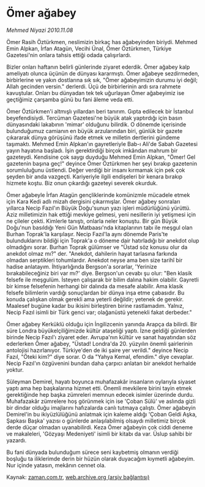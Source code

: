 # Ömer ağabey

*Mehmed Niyazi 2010.11.08*

<td class="columnist-detail">
<p>Ömer Rasih Öztürkmen, neslimizin birkaç has ağabeyinden biriydi. Mehmed Emin Alpkan, İrfan Atagün, Vecihi Ünal, Ömer Öztürkmen, Türkiye Gazetesi'nin onlara tahsis ettiği odada çalışırlardı.</p>
<p>
<div id="haberMetinDiv">
<p>Bizler onları haftanın belirli günlerinde ziyaret ederdik. Ömer ağabey kalp ameliyatı olunca üçünün de dünyası kararmıştı. Ömer ağabeye sezdirmeden, birbirlerine ve yakın dostlarına sık sık, "Ömer ağabeyimizin durumu iyi değil; Allah gecinden versin." derlerdi. Üçü de birbirlerinin ardı sıra rahmete kavuştular. Onları bu dünyadan tek tek uğurlayan Ömer ağabeyimiz ise geçtiğimiz çarşamba günü bu fani âleme veda etti.
<p> Ömer Öztürkmen'i altmışlı yıllardan beri tanırım. Gıpta edilecek bir İstanbul beyefendisiydi. Tercüman Gazetesi'ne büyük atak yaptırdığı için basın dünyasındaki lakabının 'mimar' olduğunu bilirdik. O dönemde içerisinde bulunduğumuz camianın en büyük arzularından biri, günlük bir gazete çıkararak dünya görüşünü ifade etmek ve milletin dertlerini gündeme taşımaktı. Mehmed Emin Alpkan'ın gayretleriyle Bab-ı Ali'de Sabah Gazetesi yayın hayatına başladı. İşin gerektirdiği birçok imkândan mahrum bir gazeteydi. Kendisine çok saygı duyduğu Mehmed Emin Alpkan, "Ömer! Gel gazetenin başına geç!" deyince Ömer Öztürkmen her şeyi bırakıp gazetenin sorumluluğunu üstlendi. Değer verdiği bir insanı kırmamak için pek çok şeyden bir anda vazgeçti. Kariyeriyle ilgili endişeleri bir kenara bırakıp hizmete koştu. Biz onun çıkardığı gazeteyi severek okurduk.
<p> Ömer ağabeyle İrfan Atagün gençliklerinde komünizmle mücadele etmek için Kara Kedi adlı mizah dergisini çıkarmışlar. Ömer ağabey sonraları yıllarca Necip Fazıl'ın Büyük Doğu'sunun yazı işleri müdürlüğünü yürüttü. Aziz milletimizin hak ettiği mevkiye gelmesi, yeni nesillerin iyi yetişmesi için ne çileler çekti. Kimlerle tanıştı, onlarla neler konuştu. Bir gün Büyük Doğu'nun basıldığı Yeni Gün Matbaası'nda kitaplarının tabı ile meşgul olan Burhan Toprak'la karşılaşır. Necip Fazıl'la aynı dönemde Paris'te bulunduklarını bildiği için Toprak'a o döneme dair hatırladığı bir anekdot olup olmadığını sorar. Burhan Toprak gülümser ve "Üstad söz konusu olur da anekdot olmaz mı?" der. "Anekdot, dahilerin hayat tarlasına farkında olmadan serptikleri tohumlardır. Anekdot neyse ama ben size tarihî bir hadise anlatayım. İhtiyarlığında Bergson'a sorarlar, 'Yerinize bırakabileceğiniz biri var mı?' diye. Bergson'un cevabı şu olur: "Ben klasik felsefe ile meşgulüm. İsteyen çalışarak bir bilim dalına hakim olabilir. Gayretli bir kimse felsefenin herhangi bir dalında da mesafe alabilir. Ama klasik felsefe bilimlerin vardığı sonuçlardan bir dünya inşa etme çabasıdır. Bu konuda çalışkan olmak gerekli ama yeterli değildir; yetenek de gerekir. Maalesef bugüne kadar bu ikisini birleştiren birine rastlamadım. Yalnız, Necip Fazıl isimli bir Türk genci var; olağanüstü yetenekli fakat derbeder."
<p> Ömer ağabey Kerküklü olduğu için İngilizcenin yanında Arapça da bilirdi. Bir süre Londra büyükelçiliğimizde kültür ataşeliği yaptı. İzne geldiği günlerden birinde Necip Fazıl'ı ziyaret eder. Avrupa'nın kültür ve sanat hayatından söz ederlerken Ömer ağabey, "Üstad! Londra'da 20. yüzyılın önemli şairlerinin antolojisi hazırlanıyor. Türkiye'den de iki şaire yer verildi." deyince Necip Fazıl, "Öteki kim?" diye sorar. O da "Yahya Kemal, efendim." diye cevaplar. Necip Fazıl'ın özgüvenini bundan daha çarpıcı anlatan bir anekdot herhalde yoktur.
<p> Süleyman Demirel, hayatı boyunca muhafazakâr insanların oylarıyla siyaset yaptı ama hep başkalarına hizmet etti. Önemli mevkilere birini tayin etmek gerektiğinde hep başka zümreleri memnun edecek isimler üzerinde durdu. Muhafazakâr zümrelere hoş görünmek için ise 'Çoban Sülü' ve aslında gizli bir dindar olduğu imajlarını hafızalarda canlı tutmaya çalıştı. Ömer ağabeyin Demirel'in bu ikiyüzlülüğünü anlatmak için kaleme aldığı 'Çoban Geldi Aşka, Şapkası Başka' yazısı o günlerde anlaşılabilmiş olsaydı milletimiz birçok derde düçar olmadan uyanabilirdi. Keza Ömer ağabeyin çok ciddi deneme ve makaleleri, 'Gözyaşı Medeniyeti' isimli bir kitabı da var. Üslup sahibi bir yazardı.
<p> Bu fani dünyada bulunduğum sürece seni kaybetmiş olmanın verdiği boşluğu ta iliklerimde derin bir hüzün olarak duyacağım kıymetli ağabeyim. Nur içinde yatasın, mekânın cennet ola. </p></p></p></p></p></p></div>
</p>
<a href="http://web.archive.org/web/20110110203835/mailto:m.niyazi@zaman.com.tr">
</a></td>

Kaynak: [zaman.com.tr](http://zaman.com.tr/yazar.do?yazino=1050138), [web.archive.org (arşiv bağlantısı)](http://web.archive.org/web/20110110203835/http://www.zaman.com.tr:80/yazar.do?yazino=1050138)
